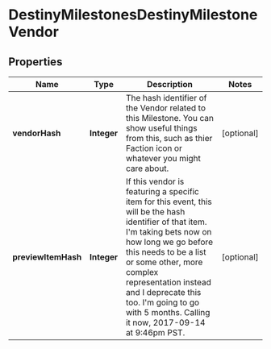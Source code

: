
# DestinyMilestonesDestinyMilestoneVendor

## Properties
Name | Type | Description | Notes
------------ | ------------- | ------------- | -------------
**vendorHash** | **Integer** | The hash identifier of the Vendor related to this Milestone. You can show useful things from this, such as thier Faction icon or whatever you might care about. |  [optional]
**previewItemHash** | **Integer** | If this vendor is featuring a specific item for this event, this will be the hash identifier of that item. I&#39;m taking bets now on how long we go before this needs to be a list or some other, more complex representation instead and I deprecate this too. I&#39;m going to go with 5 months. Calling it now, 2017-09-14 at 9:46pm PST. |  [optional]



